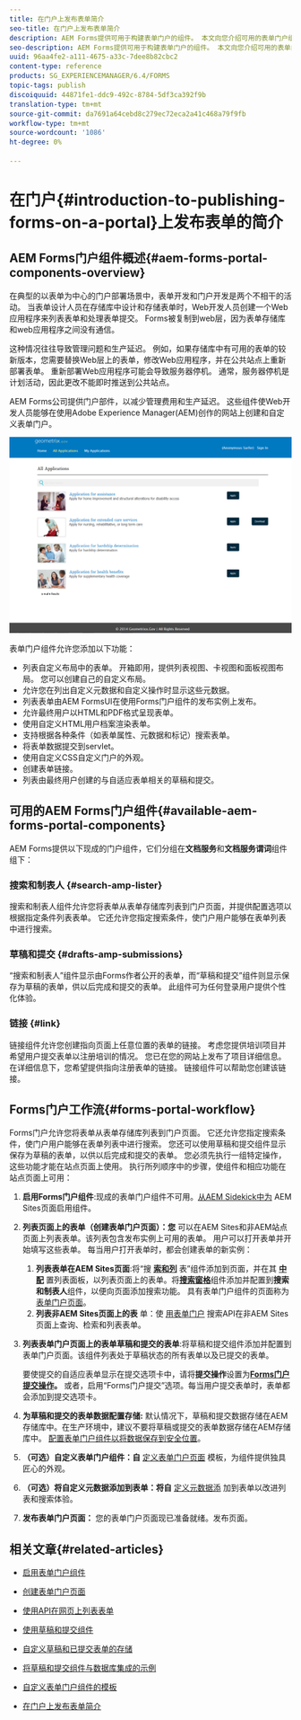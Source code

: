 ```yaml
---
title: 在门户上发布表单简介
seo-title: 在门户上发布表单简介
description: AEM Forms提供可用于构建表单门户的组件。 本文向您介绍可用的表单门户组件。
seo-description: AEM Forms提供可用于构建表单门户的组件。 本文向您介绍可用的表单门户组件。
uuid: 96aa4fe2-a111-4675-a33c-7dee8b82cbc2
content-type: reference
products: SG_EXPERIENCEMANAGER/6.4/FORMS
topic-tags: publish
discoiquuid: 44871fe1-ddc9-492c-8784-5df3ca392f9b
translation-type: tm+mt
source-git-commit: da7691a64cebd8c279ec72eca2a41c468a79f9fb
workflow-type: tm+mt
source-wordcount: '1086'
ht-degree: 0%

---
```



# 在门户{#introduction-to-publishing-forms-on-a-portal}上发布表单的简介

## AEM Forms门户组件概述{#aem-forms-portal-components-overview}

在典型的以表单为中心的门户部署场景中，表单开发和门户开发是两个不相干的活动。 当表单设计人员在存储库中设计和存储表单时，Web开发人员创建一个Web应用程序来列表表单和处理表单提交。 Forms被复制到web层，因为表单存储库和web应用程序之间没有通信。

这种情况往往导致管理问题和生产延迟。 例如，如果存储库中有可用的表单的较新版本，您需要替换Web层上的表单，修改Web应用程序，并在公共站点上重新部署表单。 重新部署Web应用程序可能会导致服务器停机。 通常，服务器停机是计划活动，因此更改不能即时推送到公共站点。

AEM Forms公司提供门户部件，以减少管理费用和生产延迟。 这些组件使Web开发人员能够在使用Adobe Experience Manager(AEM)创作的网站上创建和自定义表单门户。

![AEM Forms门户](assets/aem-forms-portal.png)

表单门户组件允许您添加以下功能：

* 列表自定义布局中的表单。 开箱即用，提供列表视图、卡视图和面板视图布局。 您可以创建自己的自定义布局。
* 允许您在列出自定义元数据和自定义操作时显示这些元数据。
* 列表表单由AEM FormsUI在使用Forms门户组件的发布实例上发布。
* 允许最终用户以HTML和PDF格式呈现表单。
* 使用自定义HTML用户档案渲染表单。
* 支持根据各种条件（如表单属性、元数据和标记）搜索表单。
* 将表单数据提交到servlet。
* 使用自定义CSS自定义门户的外观。
* 创建表单链接。
* 列表由最终用户创建的与自适应表单相关的草稿和提交。

## 可用的AEM Forms门户组件{#available-aem-forms-portal-components}

AEM Forms提供以下现成的门户组件，它们分组在&#x200B;**文档服务**&#x200B;和&#x200B;**文档服务谓词**&#x200B;组件组下：

### 搜索和制表人 {#search-amp-lister}

搜索和制表人组件允许您将表单从表单存储库列表到门户页面，并提供配置选项以根据指定条件列表表单。 它还允许您指定搜索条件，使门户用户能够在表单列表中进行搜索。

### 草稿和提交 {#drafts-amp-submissions}

“搜索和制表人”组件显示由Forms作者公开的表单，而“草稿和提交”组件则显示保存为草稿的表单，供以后完成和提交的表单。 此组件可为任何登录用户提供个性化体验。

### 链接 {#link}

链接组件允许您创建指向页面上任意位置的表单的链接。 考虑您提供培训项目并希望用户提交表单以注册培训的情况。 您已在您的网站上发布了项目详细信息。 在详细信息下，您希望提供指向注册表单的链接。 链接组件可以帮助您创建该链接。

## Forms门户工作流{#forms-portal-workflow}

Forms门户允许您将表单从表单存储库列表到门户页面。 它还允许您指定搜索条件，使门户用户能够在表单列表中进行搜索。 您还可以使用草稿和提交组件显示保存为草稿的表单，以供以后完成和提交的表单。 您必须先执行一组特定操作，这些功能才能在站点页面上使用。 执行所列顺序中的步骤，使组件和相应功能在站点页面上可用：

1. **启用Forms门户组件**:现成的表单门户组件不可用。[从AEM Sidekick中为](/help/forms/using/enabling-forms-portal-components.md) AEM Sites页面启用组件。
1. **列表页面上的表单（创建表单门户页面）：您** 可以在AEM Sites和非AEM站点页面上列表表单。该列表包含发布实例上可用的表单。 用户可以打开表单并开始填写这些表单。 每当用户打开表单时，都会创建表单的新实例：

   1. **列表表单在AEM Sites页面**:将“搜 **[索和列](/help/forms/using/creating-form-portal-page.md)** 表”组件添加到页面，并在其 **[中配](/help/forms/using/creating-form-portal-page.md#p-list-pane-p)** 置列表面板，以列表页面上的表单。将&#x200B;**[搜索窗格](/help/forms/using/creating-form-portal-page.md#search-pane)**&#x200B;组件添加并配置到&#x200B;**搜索和制表人**&#x200B;组件，以便向页面添加搜索功能。 具有表单门户组件的页面称为[表单门户页面](/help/forms/using/creating-form-portal-page.md)。
   1. **列表非AEM Sites页面上的表** 单：使 [用表单门户](/help/forms/using/listing-forms-webpage-using-apis.md) 搜索API在非AEM Sites页面上查询、检索和列表表单。

1. **列表表单门户页面上的表单草稿和提交的表单**:将草稿和提交组件添加并配置到表单门户页面。该组件列表处于草稿状态的所有表单以及已提交的表单。

   要使提交的自适应表单显示在提交选项卡中，请将&#x200B;**提交操作**&#x200B;设置为&#x200B;**[Forms门户提交操作](https://helpx.adobe.com/in/experience-manager/6-4/forms/using/configuring-submit-actions.html)。** 或者，启用“Forms门户提交”选项。每当用户提交表单时，表单都会添加到提交选项卡。

1. **为草稿和提交的表单数据配置存储:** 默认情况下，草稿和提交数据存储在AEM存储库中。在生产环境中，建议不要将草稿或提交的表单数据存储在AEM存储库中。 [配置表单门户组件以将数据保存到安全位置](/help/forms/using/draft-submission-component.md#customizing-the-storage)。
1. **（可选）自定义表单门户组件：自**  [定义表单门户页面](/help/forms/using/customizing-templates-forms-portal-components.md) 模板，为组件提供独具匠心的外观。
1. **（可选）将自定义元数据添加到表单：将自** [定义元数据添](/help/forms/using/customizing-templates-forms-portal-components.md) 加到表单以改进列表和搜索体验。
1. **发布表单门户页面：** 您的表单门户页面现已准备就绪。发布页面。

## 相关文章{#related-articles}

* [启用表单门户组件](/help/forms/using/enabling-forms-portal-components.md)
* [创建表单门户页面](/help/forms/using/creating-form-portal-page.md)
* [使用API在网页上列表表单](/help/forms/using/listing-forms-webpage-using-apis.md)
* [使用草稿和提交组件](/help/forms/using/draft-submission-component.md)
* [自定义草稿和已提交表单的存储](/help/forms/using/draft-submission-component.md#customizing-the-storage)
* [将草稿和提交组件与数据库集成的示例](https://helpx.adobe.com/in/experience-manager/6-4/forms/using/integrate-draft-submission-database.html)

* [自定义表单门户组件的模板](/help/forms/using/customizing-templates-forms-portal-components.md)
* [在门户上发布表单简介](/help/forms/using/introduction-publishing-forms.md)

